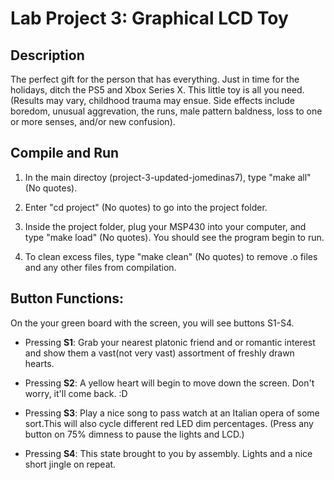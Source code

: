 Lab Project 3: Graphical LCD Toy
================================

## Description
The perfect gift for the person that has everything. Just in time for the
holidays, ditch the PS5 and Xbox Series X. This little toy is all you need.
(Results may vary, childhood trauma may ensue. Side effects include boredom,
unusual aggrevation, the runs, male pattern baldness, loss to one or more
senses, and/or new confusion).


## Compile and Run
1. In the main directoy (project-3-updated-jomedinas7), type "make all" (No
quotes).

2. Enter "cd project" (No quotes) to go into the
project folder.

3. Inside the project folder, plug your MSP430 into your computer, and
type "make load" (No quotes). You should see the program begin to run.

4. To clean excess files, type "make clean" (No quotes) to remove .o
files and any other files from compilation.

## Button Functions:
On the your green board with the screen, you will see buttons S1-S4.


- Pressing **S1**: Grab your nearest platonic friend and or romantic interest
  and show them a vast(not very vast) assortment of freshly drawn hearts.

- Pressing **S2**: A yellow heart will begin to move down the screen. Don't
  worry, it'll come back.  :D

- Pressing **S3**: Play a nice song to pass watch at an Italian opera of some
  sort.This will also cycle different red LED dim percentages. (Press any
  button on 75% dimness to pause the lights and LCD.)
  
- Pressing **S4**: This state brought to you by assembly. Lights and a nice
  short jingle on repeat.
